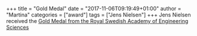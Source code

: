 +++
title = "Gold Medal"
date = "2017-11-06T09:19:49+01:00"
author = "Martina"
categories = ["award"]
tags = ["Jens Nielsen"]
+++
Jens Nielsen received the [Gold Medal from the Royal Swedish Academy of Engineering Sciences](http://www.biosustain.dtu.dk/english/nyhedsbase/nyhed?id=16560A47-29E3-4C83-89A1-9D8A5081E18D)
